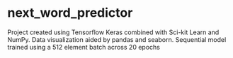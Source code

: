 # next_word_predictor
Project created using Tensorflow Keras combined with Sci-kit Learn and NumPy. Data visualization aided by pandas and seaborn. Sequential model trained using a 512 element batch across 20 epochs
